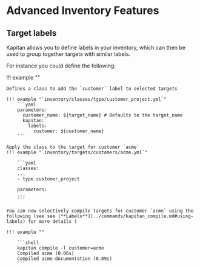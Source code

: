 # Advanced Inventory Features

## Target labels

Kapitan allows you to define labels in your inventory, which can then be used to group together targets with similar labels.

For instance you could define the following:

!!! example ""

    Defines a class to add the `customer` label to selected targets

    !!! example "`inventory/classes/type/customer_project.yml`"
        ```yaml
        parameters:
          customer_name: ${target_name} # Defaults to the target_name
          kapitan:
            labels:
              customer: ${customer_name}
        ```

    Apply the class to the target for customer `acme`
    !!! example "`inventory/targets/customers/acme.yml`"

        ```yaml
        classes:
        ...
        - type.customer_project

        parameters:
        ...
        ```

    You can now selectively compile targets for customer `acme` using the following (see see [**Labels**](../commands/kapitan_compile.md#using-labels) for more details )

    !!! example ""

        ```shell
        kapitan compile -l customer=acme
        Compiled acme (0.06s)
        Compiled acme-documentation (0.09s)
        ```
